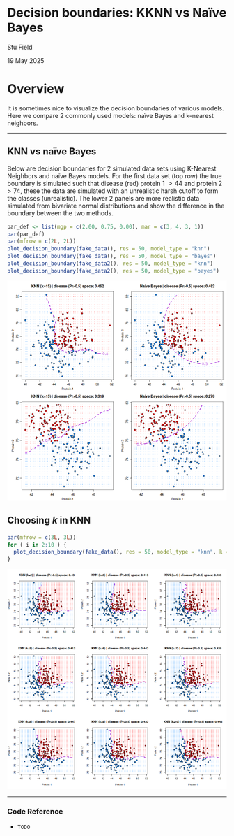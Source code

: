 # Decision boundaries: KKNN vs Naïve Bayes

Stu Field

19 May 2025

# Overview

It is sometimes nice to visualize the decision boundaries of various
models. Here we compare 2 commonly used models: naïve Bayes and
k-nearest neighbors.

----------------------------------------------------------------------

## KNN vs naïve Bayes

Below are decision boundaries for 2 simulated data sets using
K-Nearest Neighbors and naïve Bayes models. For the first data set
(top row) the true boundary is simulated such that disease (red)
protein 1 $> 44$ and protein 2 $> 74$, these the data are simulated
with an unrealistic harsh cutoff to form the classes (unrealistic).
The lower 2 panels are more realistic data simulated from bivariate
normal distributions and show the difference in the boundary between
the two methods.

``` r
par_def <- list(mgp = c(2.00, 0.75, 0.00), mar = c(3, 4, 3, 1))
par(par_def)
par(mfrow = c(2L, 2L))
plot_decision_boundary(fake_data(), res = 50, model_type = "knn")
plot_decision_boundary(fake_data(), res = 50, model_type = "bayes")
plot_decision_boundary(fake_data2(), res = 50, model_type = "knn")
plot_decision_boundary(fake_data2(), res = 50, model_type = "bayes")
```

![](figures/kknn-bayes-knn-vs-bayes-1.png)

## Choosing *k* in KNN

``` r
par(mfrow = c(3L, 3L))
for ( i in 2:10 ) {
  plot_decision_boundary(fake_data(), res = 50, model_type = "knn", k = i)
}
```

![](figures/kknn-bayes-knn-k-1.png)

----------------------------------------------------------------------

### Code Reference

- `TODO`
